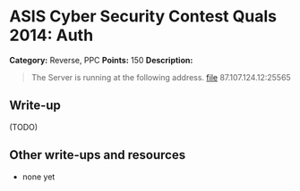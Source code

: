 # ASIS Cyber Security Contest Quals 2014: Auth

**Category:** Reverse, PPC
**Points:** 150
**Description:**

> The Server is running at the following address. [file](re_150_36f68dc6c8821f4b8fc80e5f74b56e32)
> 87.107.124.12:25565

## Write-up

(TODO)

## Other write-ups and resources

* none yet
